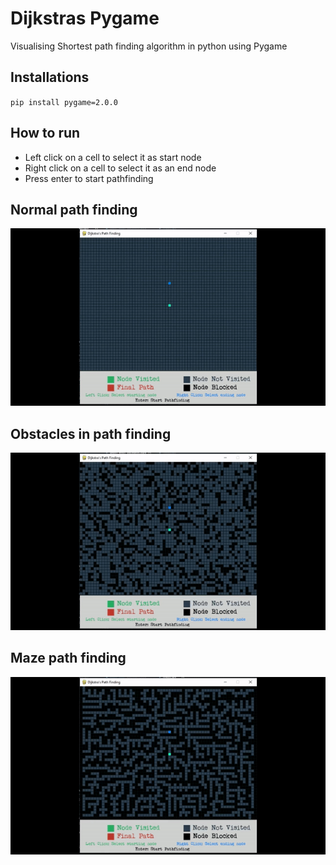 # Dijkstras Pygame
Visualising Shortest path finding algorithm in python using Pygame
## Installations
`pip install pygame=2.0.0`
## How to run
* Left click on a cell to select it as start node
* Right click on a cell to select it as an end node
* Press enter to start pathfinding
## Normal path finding
![](https://raw.githubusercontent.com/varnitsingh/Dijkstras_Pygame/main/output/path.gif)
## Obstacles in path finding
![](https://raw.githubusercontent.com/varnitsingh/Dijkstras_Pygame/main/output/path_with_obstacles.gif)
## Maze path finding
![](https://raw.githubusercontent.com/varnitsingh/Dijkstras_Pygame/main/output/maze.gif)
